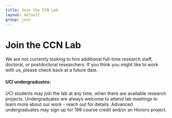 ```yaml
---
title: Join the CCN Lab
layout: default
group: join
---
```


# Join the CCN Lab
<!-- Our lab welcomes applicants from any race, ethnicity, religion, national origin, gender identity, gender expression, caregiver and family commitments, political affiliation, sexual orientation, and eligible age or disability status. Furthermore, we are committed to maintaining a supportive and collaborative lab environment. -->
<!-- ##### Read more about [our lab compact and philosophy.](/compact/) -->

<!--
If you're interested in working in the lab, please send [Dr. Aaron Bornstein](mailto:aaron.bornstein@uci.edu) a <b>brief</b> (~2 paragraph) message describing your research experience and interests. Include a CV and email addresses of up to three references.
-->
We are not currently looking to hire additional full-time research staff, doctoral, or postdoctoral researchers. If 
you think you might like to work with us, please check back at a future date.
<!-- We are always in the market for motivated and talented people, even if we do not have an open position currently advertised. We are interested in engaging with you in a conversation about your scientific background and goals for your future career (in academia, industry, or other ventures). We strive to provide excellent training across a wide range of computational and experimental techniques. If interested please send your CV/Resume to [Dr. James Fraser](/contact). -->

<!-- Currently we have **open positions** for people with the following skills:
[Specialist](https://aprecruit.ucsf.edu/JPF03325) who will engage in research projects and also manage daily wet lab operations. -->
<!-- <br/> -->

<!--
#### Postdoc candidates: 

Send the above information, and include two or three relevant manuscripts (preprints are ok).

#### PhD applicants: 

Applications for the 2023 PhD cohort are <b>closed</b>. We do not yet know if we will be looking to work with new doctoral researchers in 2024. However, if you are considering applying for admission and would like to speak with Dr. Aaron Bornstein, please send the above information (plus manuscripts, if any).

#### Compensation:

PhD and postdoctoral workers recently negotiated a new contract. Please see the [updated salary scales](https://www.ucop.edu/academic-personnel-programs/compensation/salary-scale-revisions.html) for information on pay ranges for these positions, and feel free to ask Dr. Aaron Bornstein if there are any questions.
-->

<!-- Applications for the 2023 PhD cohort are available beginning in September, 2022. If you would like to inquire about applying for admission in 2023, please send the above information (plus manuscripts, if any) and then apply via the [Cognitive Sciences graduate program](https://www.cogsci.uci.edu/graduate/) (deadline <b>December 1st</b>, 2022) or the [Medical Scientist Training Program](https://mstp.uci.edu/). -->

<!-- Note: While I cannot serve as a primary advisor for any graduate program other than Cognitive Sciences, I am open to discussing plans for collaboration with faculty in your target department. Please name them in your introduction email. -->

#### UCI undergraduates: 

UCI students may join the lab at any time, when there are available research projects. Undergraduates are always welcome to attend lab meetings to learn more about our work - reach out for details. Advanced undergraduates may sign up for 199 course credit and/or an Honors project.
<!--
Refer to the [UROP posting](https://aaron.bornstein.org/urop.pdf) for details. 
-->

<!-- Refer to the [UROP posting](https://urop.due.uci.edu/urop/on_campus/on_campus_web_summary_detailed.asp?web_code=4131389856) for details. -->

<!-- At UCSF, students can apply to a single [graduate program](https://graduate.ucsf.edu/programs) and do not apply directly to labs. During the first year of a Ph.D. program, students rotate through ~3 labs prior to deciding on a thesis lab. Our lab is usually open for rotation students every quarter and will generally have room for 1-2 new graduate students (regardless of program affiliation) per year.

 As the 3rd rotation period comes to a close, we will talk with the year's rotation students (at least those who remain interested!) about joining the lab.  During this period, we encourage students to keep talking to the PI and lab members about what kind of project they might want to shape. We consider project fit, scientific chemistry, and alignment with lab values. Because we are a member of multiple graduate programs with different policies and timings for final lab decision making, we cannot make any final commitments until the end of the Spring Quarter to ensure all rotations students are given consideration.

##### The Fraser Lab participates in the following UCSF graduate programs:
  * **[Biophysics](http://biophysics.ucsf.edu/)**: The Biophysics Graduate Program (BP) at the University of California, San Francisco (UCSF) prepares scientists to leverage new and emerging research tools—from nanotechnology to nuclear magnetic resonance spectroscopy—to quantify biological processes in living biological systems using physics and chemistry.
  * **[Chemistry and Chemical Biology](http://ccb.ucsf.edu/)**: The Chemistry and Chemical Biology Graduate Program (CCB) at the University of California, San Francisco (UCSF) prepares scientists to address problems at the intersection of chemistry and biology by providing a chemical foundation for understanding complex biological processes at an atomic level.
  * **[Pharmaceutical Sciences and Pharmacogenomics](http://pspg.ucsf.edu/)**: The Pharmaceutical Sciences and Pharmacogenomics (PSPG) Graduate Program at the University of California, San Francisco (UCSF) focuses on how to develop effective drug therapies for patients that have a minimum of adverse effects.
  * **[Tetrad](http://tetrad.ucsf.edu/)**: The Tetrad graduate program offers diverse training in Biochemistry & Molecular Biology, Cell Biology, Developmental Biology, & Genetics.

## Postdoctoral Fellows

Inquiries about Postdoctoral positions should be emailed directly to [Dr. James Fraser](/contact). We set our postdoctoral fellow compensation to the [Stanford rates](https://postdocs.stanford.edu/funding-levels-and-guidelines) **and** encourage candidates to explore applying for extramural fellowships to support their research.

## Other Visitors

In the past, our lab has enjoyed having foreign exchange students, interns, sabbatical visitors from academia and industry, and post-bac research specialists in the lab.  We are open to other arrangements as well. As we expect people to be fairly compensated for their work by their home institution or by us, we do not have volunteer positions available. Note: we take high school students exclusively through the [UCSF SEP program](http://sep.ucsf.edu/). -->

